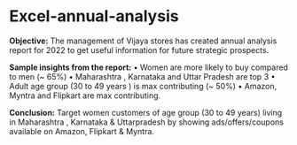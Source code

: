 # Excel-annual-analysis

**Objective:** The management of Vijaya stores has created annual analysis report for 2022 to get useful information for future strategic prospects.

**Sample insights from the report:**
• Women are more likely to buy compared to men (~ 65%)
• Maharashtra , Karnataka and Uttar Pradesh are top 3
• Adult age group (30 to 49 years ) is max contributing (~ 50%)
• Amazon, Myntra and Flipkart are max contributing.

**Conclusion:**
Target women customers of age group (30 to 49 years) living in Maharashtra , Karnataka & Uttarpradesh by showing ads/offers/coupons available on Amazon, Flipkart & Myntra.
